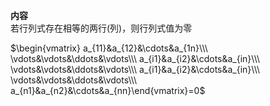 **内容**    
若行列式存在相等的两行(列)，则行列式值为零    
    
 $\begin{vmatrix}    
a_{11}&a_{12}&\cdots&a_{1n}\\\     
\vdots&\vdots&\ddots&\vdots\\\     
a_{i1}&a_{i2}&\cdots&a_{in}\\\     
\vdots&\vdots&\ddots&\vdots\\\     
a_{i1}&a_{i2}&\cdots&a_{in}\\\     
\vdots&\vdots&\ddots&\vdots\\\     
a_{n1}&a_{n2}&\cdots&a_{nn}\end{vmatrix}=0$     
